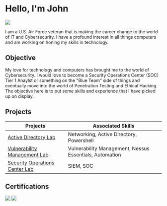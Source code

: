 # Hello, I'm John
<a href="https://linkedin.com/in/john-hibar"><img src="https://img.shields.io/badge/-LinkedIn-0072b1?&style=for-the-badge&logo=linkedin&logoColor=white" /></a>

I am a U.S. Air Force veteran that is making the career change to the world of IT and Cybersecurity. I have a profound interest in all things computers and am working on honing my skills in technology.

## Objective

My love for technology and computers has brought me to the world of Cybersecurity. I would love to become a Security Operations Center (SOC) Tier 1 Anaylst or something on the "Blue Team" side of things and eventually move into the world of Penetration Testing and Ethical Hacking. The objective here is to put some skills and experience that I have picked up on display.

## Projects
|             Projects                      |               Associated Skills            |
|-----------------------------------------------|----------------------------|
| <a href="https://github.com/JHibar/ActiveDirectory">Active Directory Lab</a> | Networking, Active Directory, Powershell |
| <a href="https://github.com/JHibar/VulnerabilityManagement">Vulnerability Management Lab</a> | Vulnerability Management, Nessus Essentials, Automation |
| <a href="https://github.com/JHibar/SecurityOperationsCenter">Security Operations Center Lab</a> | SIEM, SOC |


## Certifications

<img src="https://img.shields.io/badge/-Security%2B-FF0000?&style=for-the-badge&logo=CompTIA&logoColor=white" />
<img src="https://img.shields.io/badge/-Google%20Cybersecurity%20Professional-4285F4?&style=for-the-badge&logo=Google&logoColor=white" />

